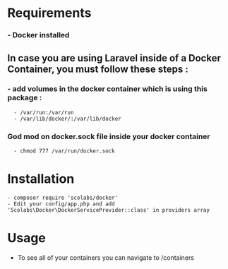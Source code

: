 # Requirements

### -  Docker installed
## In case you are using Laravel inside of a Docker Container, you must follow these steps :
### - add volumes in the docker container which is using this package :
      - /var/run:/var/run
      - /var/lib/docker/:/var/lib/docker
### God mod on docker.sock file inside your docker container
      - chmod 777 /var/run/docker.sock

# Installation

```
- composer require 'scolabs/docker'
- Edit your config/app.php and add 'Scolabs\Docker\DockerServiceProvider::class' in providers array
```

# Usage

- To see all of your containers you can navigate to /containers
